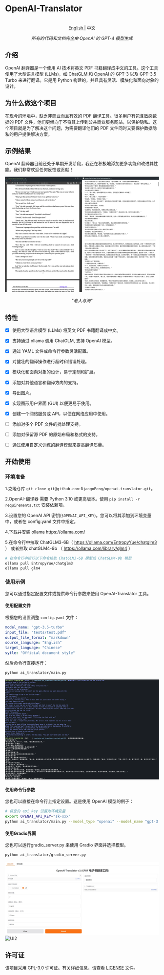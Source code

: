 # OpenAI-Translator

<p align="center">
    <br> <a href="README.md"> English </a> | 中文
</p>
<p align="center">
    <em>所有的代码和文档完全由 OpenAI 的 GPT-4 模型生成</em>
</p>

## 介绍

OpenAI 翻译器是一个使用 AI 技术将英文 PDF 书籍翻译成中文的工具。这个工具使用了大型语言模型 (LLMs)，如 ChatGLM 和 OpenAI 的 GPT-3 以及 GPT-3.5 Turbo 来进行翻译。它是用 Python 构建的，并且具有灵活、模块化和面向对象的设计。

## 为什么做这个项目

在现今的环境中，缺乏非商业而且有效的 PDF 翻译工具。很多用户有包含敏感数据的 PDF 文件，他们更倾向于不将其上传到公共商业服务网站，以保护隐私。这个项目就是为了解决这个问题，为需要翻译他们的 PDF 文件同时又要保护数据隐私的用户提供解决方案。

## 示例结果

OpenAI 翻译器目前还处于早期开发阶段，我正在积极地添加更多功能和改进其性能。我们非常欢迎任何反馈或贡献！

![The_Old_Man_of_the_Sea](images/sample_image_0.png)

<p align="center">
    <em>"老人与海"</em>
</p>

## 特性

- [X] 使用大型语言模型 (LLMs) 将英文 PDF 书籍翻译成中文。
- [X] 支持通过 ollama 调用 ChatGLM, 支持 OpenAI 模型。
- [X] 通过 YAML 文件或命令行参数灵活配置。
- [X] 对健壮的翻译操作进行超时和错误处理。
- [X] 模块化和面向对象的设计，易于定制和扩展。
- [x] 添加对其他语言和翻译方向的支持。
- [x] 导出图片。
- [x] 实现图形用户界面 (GUI) 以便更易于使用。
- [x] 创建一个网络服务或 API，以便在网络应用中使用。
- [ ] 添加对多个 PDF 文件的批处理支持。
- [ ] 添加对保留源 PDF 的原始布局和格式的支持。
- [ ] 通过使用自定义训练的翻译模型来提高翻译质量。


## 开始使用

### 环境准备

1.克隆仓库 `git clone git@github.com:DjangoPeng/openai-translator.git`。

2.OpenAI-翻译器 需要 Python 3.10 或更高版本。使用 `pip install -r requirements.txt` 安装依赖项。

3.设置您的 OpenAI API 密钥(`$OPENAI_API_KEY`)。您可以将其添加到环境变量中，或者在 config.yaml 文件中指定。

4.下载并安装 ollama https://ollama.com/

5.在命令行中拉取 ChatGLM3-6B（ https://ollama.com/EntropyYue/chatglm3 ） 或者拉取 chatGLM4-9b （ https://ollama.com/library/glm4 ）
```bash
# 在命令行中运行以下命令拉取 ChatGLM3-6B 模型或 ChatGLM4-9b 模型
ollama pull EntropyYue/chatglm3
ollama pull glm4
```


### 使用示例

您可以通过指定配置文件或提供命令行参数来使用 OpenAI-Translator 工具。

#### 使用配置文件

根据您的设置调整 `config.yaml` 文件：

```yaml
model_name: "gpt-3.5-turbo"
input_file: "tests/test.pdf"
output_file_format: "markdown"
source_language: "English"
target_language: "Chinese"
sytle: "Official document style"
```

然后命令行直接运行：

```bash
python ai_translator/main.py
```

![sample_out](images/sample_image_1.png)

#### 使用命令行参数

您也可以直接在命令行上指定设置。这是使用 OpenAI 模型的例子：

```bash
# 将您的 api_key 设置为环境变量
export OPENAI_API_KEY="sk-xxx"
python ai_translator/main.py --model_type "openai" --model_name "gpt-3.5-turbo" --input_file "your_input.pdf" --output_file_format "markdown" --source_language "English" --target_language "Chinese" --style "Official document style"
```


#### 使用Gradio界面
您也可以运行gradio_server.py 来使用 Gradio 界面并选择模型。
```bash
python ai_translator/gradio_server.py
```
![UI](images/UI.jpeg)
![UI2](images/UI2.jpeg)

## 许可证

该项目采用 GPL-3.0 许可证。有关详细信息，请查看 [LICENSE](LICENSE) 文件。




